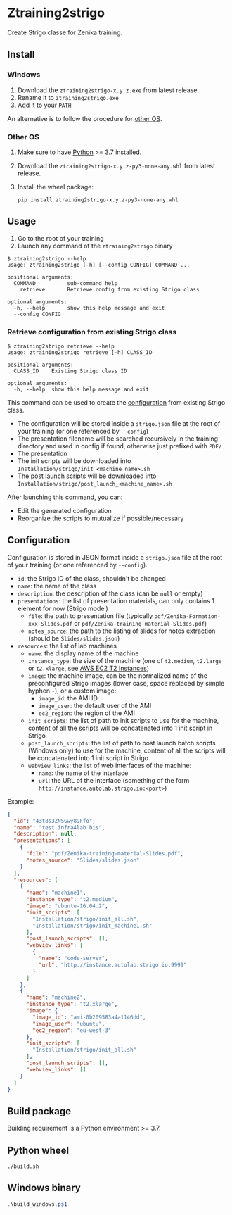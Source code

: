 # Ztraining2strigo

Create Strigo classe for Zenika training.

## Install

### Windows

1. Download the `ztraining2strigo-x.y.z.exe` from latest release.
2. Rename it to `ztraining2strigo.exe`
3. Add it to your `PATH`

An alternative is to follow the procedure for [other OS](#other-os).

### Other OS

1. Make sure to have [Python](https://www.python.org/downloads/) >= 3.7 installed.
2. Download the `ztraining2strigo-x.y.z-py3-none-any.whl` from latest release.
3. Install the wheel package:

    ```shell
    pip install ztraining2strigo-x.y.z-py3-none-any.whl
    ```

## Usage

1. Go to the root of your training
2. Launch any command of the `ztraining2strigo` binary

```shell-session
$ ztraining2strigo --help
usage: ztraining2strigo [-h] [--config CONFIG] COMMAND ...

positional arguments:
  COMMAND          sub-command help
    retrieve       Retrieve config from existing Strigo class

optional arguments:
  -h, --help       show this help message and exit
  --config CONFIG
```

### Retrieve configuration from existing Strigo class

```shell-session
$ ztraining2strigo retrieve --help
usage: ztraining2strigo retrieve [-h] CLASS_ID

positional arguments:
  CLASS_ID    Existing Strigo class ID

optional arguments:
  -h, --help  show this help message and exit
```

This command can be used to create the [configuration](#configuration) from existing Strigo class.

- The configuration will be stored inside a `strigo.json` file at the root of your training (or one referenced by `--config`)
- The presentation filename will be searched recursively in the training directory and used in config if found, otherwise just prefixed with `PDF/`
- The presentation
- The init scripts will be downloaded into `Installation/strigo/init_<machine_name>.sh`
- The post launch scripts will be downloaded into `Installation/strigo/post_launch_<machine_name>.sh`

After launching this command, you can:
 - Edit the generated configuration
 - Reorganize the scripts to mutualize if possible/necessary

## Configuration

Configuration is stored in JSON format inside a `strigo.json` file at the root of your training (or one referenced by `--config`).

- `id`: the Strigo ID of the class, shouldn't be changed
- `name`: the name of the class
- `description`: the description of the class (can be `null` or empty)
- `presentations`: the list of presentation materials, can only contains 1 element for now (Strigo model)
  - `file`: the path to presentation file (typically `pdf/Zenika-Formation-xxx-Slides.pdf` or `pdf/Zenika-training-material-Slides.pdf`)
  - `notes_source`: the path to the listing of slides for notes extraction (should be `Slides/slides.json`)
- `resources`: the list of lab machines
  - `name`: the display name of the machine
  - `instance_type`: the size of the machine (one of `t2.medium`, `t2.large` or `t2.xlarge`, see [AWS EC2 T2 Instances](https://aws.amazon.com/ec2/instance-types/t2/#Product_Details))
  - `image`: the machine image, can be the normalized name of the preconfigured Strigo images (lower case, space replaced by simple hyphen `-`), or a custom image:
    - `image_id`: the AMI ID
    - `image_user`: the default user of the AMI
    - `ec2_region`: the region of the AMI
  - `init_scripts`: the list of path to init scripts to use for the machine, content of all the scripts will be concatenated into 1 init script in Strigo
  - `post_launch_scripts`: the list of path to post launch batch scripts (Windows only) to use for the machine, content of all the scripts will be concatenated into 1 init script in Strigo
  - `webview_links`: the list of web interfaces of the machine:
    - `name`: the name of the interface
    - `url`: the URL of the interface (something of the form `http://instance.autolab.strigo.io:<port>`)

Example:

```json
{
  "id": "43t8s3ZNSGwy89Ffo",
  "name": "test infra4lab bis",
  "description": null,
  "presentations": [
    {
      "file": "pdf/Zenika-training-material-Slides.pdf",
      "notes_source": "Slides/slides.json"
    }
  ],
  "resources": [
    {
      "name": "machine1",
      "instance_type": "t2.medium",
      "image": "ubuntu-16.04.2",
      "init_scripts": [
        "Installation/strigo/init_all.sh",
        "Installation/strigo/init_machine1.sh"
      ],
      "post_launch_scripts": [],
      "webview_links": [
        {
          "name": "code-server",
          "url": "http://instance.autolab.strigo.io:9999"
        }
      ]
    },
    {
      "name": "machine2",
      "instance_type": "t2.xlarge",
      "image": {
        "image_id": "ami-0b209583a4a1146dd",
        "image_user": "ubuntu",
        "ec2_region": "eu-west-3"
      },
      "init_scripts": [
        "Installation/strigo/init_all.sh"
      ],
      "post_launch_scripts": [],
      "webview_links": []
    }
  ]
}
```

## Build package

Building requirement is a Python environment >= 3.7.

## Python wheel

```shell
./build.sh
```

## Windows binary

```powershell
.\build_windows.ps1
```
